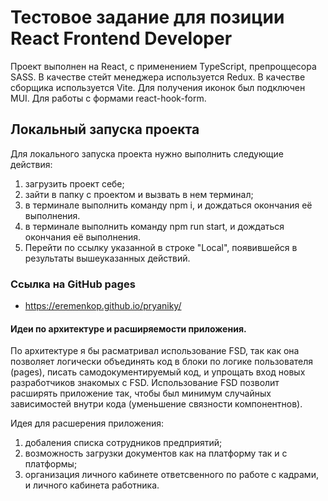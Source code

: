 # Тестовое задание для позиции React Frontend Developer

Проект выполнен на React, с применением TypeScript, препроццесора SASS. В качестве стейт менеджера используется Redux. В качестве сборщика используется Vite. Для получения иконок был подключен MUI. Для работы с формами react-hook-form.

## Локальный запуска проекта

Для локального запуска проекта нужно выполнить следующие действия:
1) загрузить проект себе;
2) зайти в папку с проектом и вызвать в нем терминал;
3) в терминале выполнить команду npm i, и дождаться окончания её выполнения.
4) в терминале выполнить команду npm run start, и дождаться окончания её выполнения.
5) Перейти по ссылку указанной в строке "Local", появившейся в результаты вышеуказанных действий.

### Ссылка на GitHub pages
- https://eremenkop.github.io/pryaniky/

#### Идеи по архитектуре и расширяемости приложения.

По архитектуре я бы расматривал использование FSD, так как она позволяет логически объединять код в блоки по логике пользователя (pages), писать самодокументируемый код, и упрощать вход новых разработчиков знакомых с FSD. Использование FSD позволит расширять приложение так, чтобы был минимум случайных зависимостей внутри кода (уменьшение связности компонентнов). 

Идея для расшерения приложения:
1)  добаления списка сотрудников предприятий;
2) возможность загрузки документов как на платформу так и с платформы;
3) организация личного кабинете ответсвенного по работе с кадрами, и личного кабинета работника. 